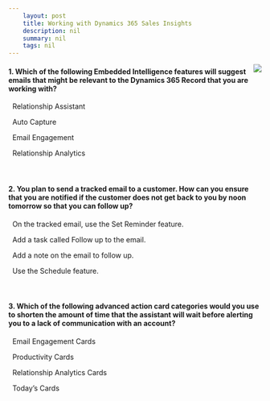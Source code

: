 ```yaml
---
    layout: post
    title: Working with Dynamics 365 Sales Insights  
    description: nil
    summary: nil
    tags: nil
---
```



 <a target="_blank" href="https://docs.microsoft.com/en-us/learn/modules/working-with-sales-insights/7-check/"><i class="fas fa-external-link-alt"></i> </a>
 <img align="right" src="https://docs.microsoft.com/en-us/learn/achievements/working-with-sales-insights.svg">
####  1. Which of the following Embedded Intelligence features will suggest emails that might be relevant to the Dynamics 365 Record that you are working with?


<i class='far fa-square'></i> &nbsp;&nbsp;Relationship Assistant

<i class='fas fa-check-square' style='color: Dodgerblue;'></i> &nbsp;&nbsp;Auto Capture

<i class='far fa-square'></i> &nbsp;&nbsp;Email Engagement

<i class='far fa-square'></i> &nbsp;&nbsp;Relationship Analytics
<br />
<br />
<br />

####  2. You plan to send a tracked email to a customer. How can you ensure that you are notified if the customer does not get back to you by noon tomorrow so that you can follow up?


<i class='fas fa-check-square' style='color: Dodgerblue;'></i> &nbsp;&nbsp;On the tracked email, use the Set Reminder feature.

<i class='far fa-square'></i> &nbsp;&nbsp;Add a task called Follow up to the email.

<i class='far fa-square'></i> &nbsp;&nbsp;Add a note on the email to follow up.

<i class='far fa-square'></i> &nbsp;&nbsp;Use the Schedule feature.
<br />
<br />
<br />

####  3. Which of the following advanced action card categories would you use to shorten the amount of time that the assistant will wait before alerting you to a lack of communication with an account?


<i class='far fa-square'></i> &nbsp;&nbsp;Email Engagement Cards

<i class='far fa-square'></i> &nbsp;&nbsp;Productivity Cards

<i class='fas fa-check-square' style='color: Dodgerblue;'></i> &nbsp;&nbsp;Relationship Analytics Cards

<i class='far fa-square'></i> &nbsp;&nbsp;Today’s Cards
<br />
<br />
<br />
